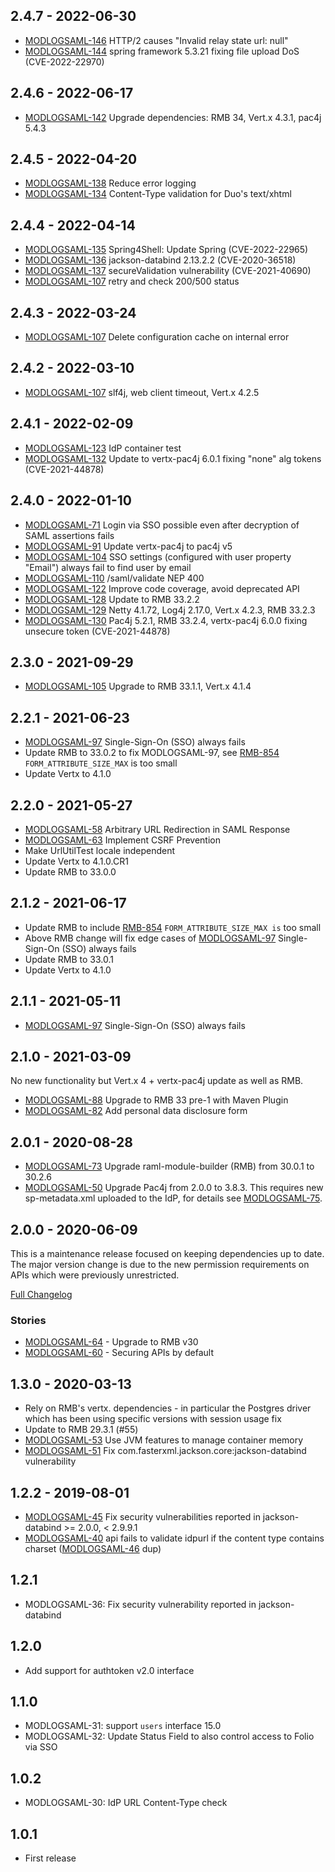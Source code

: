 ## 2.4.7 - 2022-06-30

 * [MODLOGSAML-146](https://issues.folio.org/browse/MODLOGSAML-146) HTTP/2 causes "Invalid relay state url: null"
 * [MODLOGSAML-144](https://issues.folio.org/browse/MODLOGSAML-144) spring framework 5.3.21 fixing file upload DoS (CVE-2022-22970)

## 2.4.6 - 2022-06-17

 * [MODLOGSAML-142](https://issues.folio.org/browse/MODLOGSAML-142) Upgrade dependencies: RMB 34, Vert.x 4.3.1, pac4j 5.4.3

## 2.4.5 - 2022-04-20

 * [MODLOGSAML-138](https://issues.folio.org/browse/MODLOGSAML-138) Reduce error logging
 * [MODLOGSAML-134](https://issues.folio.org/browse/MODLOGSAML-134) Content-Type validation for Duo's text/xhtml

## 2.4.4 - 2022-04-14

 * [MODLOGSAML-135](https://issues.folio.org/browse/MODLOGSAML-135) Spring4Shell: Update Spring (CVE-2022-22965)
 * [MODLOGSAML-136](https://issues.folio.org/browse/MODLOGSAML-136) jackson-databind 2.13.2.2 (CVE-2020-36518)
 * [MODLOGSAML-137](https://issues.folio.org/browse/MODLOGSAML-137) secureValidation vulnerability (CVE-2021-40690)
 * [MODLOGSAML-107](https://issues.folio.org/browse/MODLOGSAML-107) retry and check 200/500 status

## 2.4.3 - 2022-03-24

 * [MODLOGSAML-107](https://issues.folio.org/browse/MODLOGSAML-107) Delete configuration cache on internal error

## 2.4.2 - 2022-03-10

 * [MODLOGSAML-107](https://issues.folio.org/browse/MODLOGSAML-107) slf4j, web client timeout, Vert.x 4.2.5

## 2.4.1 - 2022-02-09

 * [MODLOGSAML-123](https://issues.folio.org/browse/MODLOGSAML-123) IdP container test
 * [MODLOGSAML-132](https://issues.folio.org/browse/MODLOGSAML-132) Update to vertx-pac4j 6.0.1 fixing "none" alg tokens (CVE-2021-44878)

## 2.4.0 - 2022-01-10

 * [MODLOGSAML-71](https://issues.folio.org/browse/MODLOGSAML-71) Login via SSO possible even after decryption of SAML assertions fails
 * [MODLOGSAML-91](https://issues.folio.org/browse/MODLOGSAML-91) Update vertx-pac4j to pac4j v5
 * [MODLOGSAML-104](https://issues.folio.org/browse/MODLOGSAML-104) SSO settings (configured with user property "Email") always fail to find user by email
 * [MODLOGSAML-110](https://issues.folio.org/browse/MODLOGSAML-110) /saml/validate NEP 400
 * [MODLOGSAML-122](https://issues.folio.org/browse/MODLOGSAML-122) Improve code coverage, avoid deprecated API
 * [MODLOGSAML-128](https://issues.folio.org/browse/MODLOGSAML-128) Update to RMB 33.2.2
 * [MODLOGSAML-129](https://issues.folio.org/browse/MODLOGSAML-129) Netty 4.1.72, Log4j 2.17.0, Vert.x 4.2.3, RMB 33.2.3
 * [MODLOGSAML-130](https://issues.folio.org/browse/MODLOGSAML-130) Pac4j 5.2.1, RMB 33.2.4, vertx-pac4j 6.0.0 fixing unsecure token (CVE-2021-44878)

## 2.3.0 - 2021-09-29

 * [MODLOGSAML-105](https://issues.folio.org/browse/MODLOGSAML-105) Upgrade to RMB 33.1.1, Vert.x 4.1.4

## 2.2.1 - 2021-06-23

 * [MODLOGSAML-97](https://issues.folio.org/browse/MODLOGSAML-97) Single-Sign-On (SSO) always fails
 * Update RMB to 33.0.2 to fix MODLOGSAML-97, see [RMB-854](https://issues.folio.org/browse/RMB-854) `FORM_ATTRIBUTE_SIZE_MAX` is too small
 * Update Vertx to 4.1.0

## 2.2.0 - 2021-05-27

 * [MODLOGSAML-58](https://issues.folio.org/browse/MODLOGSAML-58) Arbitrary URL Redirection in SAML Response
 * [MODLOGSAML-63](https://issues.folio.org/browse/MODLOGSAML-63) Implement CSRF Prevention
 * Make UrlUtilTest locale independent
 * Update Vertx to 4.1.0.CR1
 * Update RMB to 33.0.0

## 2.1.2 - 2021-06-17

 * Update RMB to include [RMB-854](https://issues.folio.org/browse/RMB-854) `FORM_ATTRIBUTE_SIZE_MAX is` too small
 * Above RMB change will fix edge cases of [MODLOGSAML-97](https://issues.folio.org/browse/MODLOGSAML-97) Single-Sign-On (SSO) always fails
 * Update RMB to 33.0.1
 * Update Vertx to 4.1.0

## 2.1.1 - 2021-05-11

 * [MODLOGSAML-97](https://issues.folio.org/browse/MODLOGSAML-97) Single-Sign-On (SSO) always fails

## 2.1.0 - 2021-03-09

No new functionality but Vert.x 4 + vertx-pac4j update as well as RMB.

 * [MODLOGSAML-88](https://issues.folio.org/browse/MODLOGSAML-88) Upgrade to RMB 33 pre-1 with Maven Plugin
 * [MODLOGSAML-82](https://issues.folio.org/browse/MODLOGSAML-82) Add personal data disclosure form

## 2.0.1 - 2020-08-28

 * [MODLOGSAML-73](https://issues.folio.org/browse/MODLOGSAML-73) Upgrade raml-module-builder (RMB) from 30.0.1 to 30.2.6
 * [MODLOGSAML-50](https://issues.folio.org/browse/MODLOGSAML-50) Upgrade Pac4j from 2.0.0 to 3.8.3. This requires new sp-metadata.xml uploaded to the IdP, for details see [MODLOGSAML-75](https://issues.folio.org/browse/MODLOGSAML-75).

## 2.0.0 - 2020-06-09

This is a maintenance release focused on keeping dependencies up to date.  The major version change is due to the new permission requirements on APIs which were previously unrestricted.

[Full Changelog](https://github.com/folio-org/mod-login-saml/compare/v1.3.0...v2.0.0)

### Stories
 * [MODLOGSAML-64](https://issues.folio.org/browse/MODLOGSAML-64) - Upgrade to RMB v30
 * [MODLOGSAML-60](https://issues.folio.org/browse/MODLOGSAML-60) - Securing APIs by default

## 1.3.0 - 2020-03-13
 * Rely on RMB's vertx. dependencies - in particular the Postgres driver
   which has been using specific versions with session usage fix
 * Update to RMB 29.3.1 (#55)
 * [MODLOGSAML-53](https://issues.folio.org/browse/MODLOGSAML-53) Use JVM features to manage container memory
 * [MODLOGSAML-51](https://issues.folio.org/browse/MODLOGSAML-51) Fix com.fasterxml.jackson.core:jackson-databind vulnerability

## 1.2.2 - 2019-08-01
 * [MODLOGSAML-45](https://issues.folio.org/browse/MODLOGSAML-45) Fix security vulnerabilities reported in
   jackson-databind >= 2.0.0, < 2.9.9.1
 * [MODLOGSAML-40](https://issues.folio.org/browse/MODLOGSAML-40) api fails to validate idpurl if the content type
   contains charset ([MODLOGSAML-46](https://issues.folio.org/browse/MODLOGSAML-46) dup)

## 1.2.1

 * MODLOGSAML-36: Fix security vulnerability reported in jackson-databind

## 1.2.0

 * Add support for authtoken v2.0 interface

## 1.1.0

 * MODLOGSAML-31: support `users` interface 15.0
 * MODLOGSAML-32: Update Status Field to also control access to Folio via SSO

## 1.0.2

 * MODLOGSAML-30: IdP URL Content-Type check

## 1.0.1

 * First release
